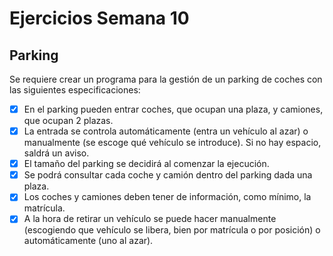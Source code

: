 # Ejercicios Semana 10

## Parking

Se requiere crear un programa para la gestión de un parking de coches con las siguientes especificaciones:

- [x] En el parking pueden entrar coches, que ocupan una plaza, y camiones, que ocupan 2 plazas.
- [x] La entrada se controla automáticamente (entra un vehículo al azar) o manualmente 
(se escoge qué vehículo se introduce). Si no hay espacio, saldrá un aviso.
- [x] El tamaño del parking se decidirá al comenzar la ejecución.
- [x] Se podrá consultar cada coche y camión dentro del parking dada una plaza.
- [x] Los coches y camiones deben tener de información, como mínimo, la matrícula.
- [x] A la hora de retirar un vehículo se puede hacer manualmente (escogiendo que vehículo 
se libera, bien por matrícula o por posición) o automáticamente (uno al azar).